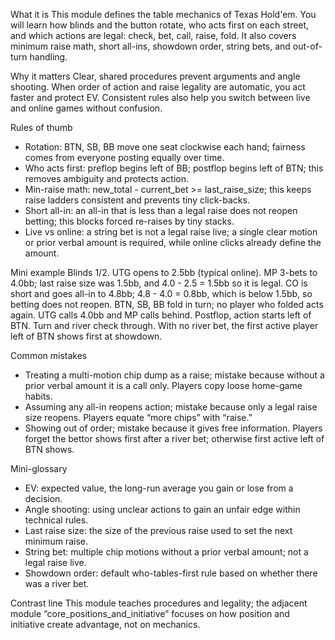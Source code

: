 What it is
This module defines the table mechanics of Texas Hold'em. You will learn how blinds and the button rotate, who acts first on each street, and which actions are legal: check, bet, call, raise, fold. It also covers minimum raise math, short all-ins, showdown order, string bets, and out-of-turn handling.

Why it matters
Clear, shared procedures prevent arguments and angle shooting. When order of action and raise legality are automatic, you act faster and protect EV. Consistent rules also help you switch between live and online games without confusion.

Rules of thumb
- Rotation: BTN, SB, BB move one seat clockwise each hand; fairness comes from everyone posting equally over time.
- Who acts first: preflop begins left of BB; postflop begins left of BTN; this removes ambiguity and protects action.
- Min-raise math: new_total - current_bet >= last_raise_size; this keeps raise ladders consistent and prevents tiny click-backs.
- Short all-in: an all-in that is less than a legal raise does not reopen betting; this blocks forced re-raises by tiny stacks.
- Live vs online: a string bet is not a legal raise live; a single clear motion or prior verbal amount is required, while online clicks already define the amount.

Mini example
Blinds 1/2. UTG opens to 2.5bb (typical online). MP 3-bets to 4.0bb; last raise size was 1.5bb, and 4.0 - 2.5 = 1.5bb so it is legal. CO is short and goes all-in to 4.8bb; 4.8 - 4.0 = 0.8bb, which is below 1.5bb, so betting does not reopen. BTN, SB, BB fold in turn; no player who folded acts again. UTG calls 4.0bb and MP calls behind. Postflop, action starts left of BTN. Turn and river check through. With no river bet, the first active player left of BTN shows first at showdown.

Common mistakes
- Treating a multi-motion chip dump as a raise; mistake because without a prior verbal amount it is a call only. Players copy loose home-game habits.
- Assuming any all-in reopens action; mistake because only a legal raise size reopens. Players equate “more chips” with “raise.”
- Showing out of order; mistake because it gives free information. Players forget the bettor shows first after a river bet; otherwise first active left of BTN shows.

Mini-glossary
- EV: expected value, the long-run average you gain or lose from a decision.
- Angle shooting: using unclear actions to gain an unfair edge within technical rules.
- Last raise size: the size of the previous raise used to set the next minimum raise.
- String bet: multiple chip motions without a prior verbal amount; not a legal raise live.
- Showdown order: default who-tables-first rule based on whether there was a river bet.

Contrast line
This module teaches procedures and legality; the adjacent module “core_positions_and_initiative” focuses on how position and initiative create advantage, not on mechanics.